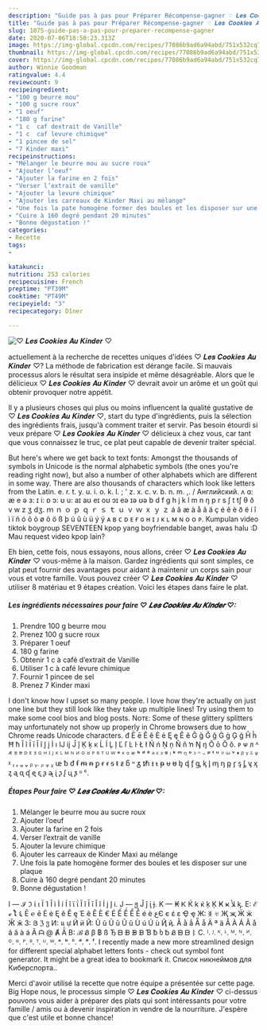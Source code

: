 ```yaml
---
description: "Guide pas à pas pour Préparer Récompense-gagner ♡︎ 𝑳𝒆𝒔 𝑪𝒐𝒐𝒌𝒊𝒆𝒔 𝑨𝒖 𝑲𝒊𝒏𝒅𝒆𝒓 ♡︎"
title: "Guide pas à pas pour Préparer Récompense-gagner ♡︎ 𝑳𝒆𝒔 𝑪𝒐𝒐𝒌𝒊𝒆𝒔 𝑨𝒖 𝑲𝒊𝒏𝒅𝒆𝒓 ♡︎"
slug: 1075-guide-pas-a-pas-pour-preparer-recompense-gagner
date: 2020-07-06T18:50:23.313Z
image: https://img-global.cpcdn.com/recipes/77086b9ad6a94abd/751x532cq70/♡︎-𝑳𝒆𝒔-𝑪𝒐𝒐𝒌𝒊𝒆𝒔-𝑨𝒖-𝑲𝒊𝒏𝒅𝒆𝒓-♡︎-photo-principale-de-la-recette.jpg
thumbnail: https://img-global.cpcdn.com/recipes/77086b9ad6a94abd/751x532cq70/♡︎-𝑳𝒆𝒔-𝑪𝒐𝒐𝒌𝒊𝒆𝒔-𝑨𝒖-𝑲𝒊𝒏𝒅𝒆𝒓-♡︎-photo-principale-de-la-recette.jpg
cover: https://img-global.cpcdn.com/recipes/77086b9ad6a94abd/751x532cq70/♡︎-𝑳𝒆𝒔-𝑪𝒐𝒐𝒌𝒊𝒆𝒔-𝑨𝒖-𝑲𝒊𝒏𝒅𝒆𝒓-♡︎-photo-principale-de-la-recette.jpg
author: Winnie Goodman
ratingvalue: 4.4
reviewcount: 9
recipeingredient:
- "100 g beurre mou"
- "100 g sucre roux"
- "1 oeuf"
- "180 g farine"
- "1 c  caf dextrait de Vanille"
- "1 c  caf levure chimique"
- "1 pincee de sel"
- "7 Kinder maxi"
recipeinstructions:
- "Mélanger le beurre mou au sucre roux"
- "Ajouter l’oeuf"
- "Ajouter la farine en 2 fois"
- "Verser l’extrait de vanille"
- "Ajouter la levure chimique"
- "Ajouter les carreaux de Kinder Maxi au mélange"
- "Une fois la pate homogène former des boules et les disposer sur une plaque"
- "Cuire à 160 degré pendant 20 minutes"
- "Bonne dégustation !"
categories:
- Recette
tags:
- 

katakunci:  
nutrition: 253 calories
recipecuisine: French
preptime: "PT39M"
cooktime: "PT49M"
recipeyield: "3"
recipecategory: Dîner

---
```



![♡︎ 𝑳𝒆𝒔 𝑪𝒐𝒐𝒌𝒊𝒆𝒔 𝑨𝒖 𝑲𝒊𝒏𝒅𝒆𝒓 ♡︎](https://img-global.cpcdn.com/recipes/77086b9ad6a94abd/751x532cq70/♡︎-𝑳𝒆𝒔-𝑪𝒐𝒐𝒌𝒊𝒆𝒔-𝑨𝒖-𝑲𝒊𝒏𝒅𝒆𝒓-♡︎-photo-principale-de-la-recette.jpg)

actuellement à la recherche de recettes uniques d'idées ♡︎ 𝑳𝒆𝒔 𝑪𝒐𝒐𝒌𝒊𝒆𝒔 𝑨𝒖 𝑲𝒊𝒏𝒅𝒆𝒓 ♡︎? La méthode de fabrication est dérange facile. Si mauvais processus alors le résultat sera insipide et même désagréable. Alors que le délicieux ♡︎ 𝑳𝒆𝒔 𝑪𝒐𝒐𝒌𝒊𝒆𝒔 𝑨𝒖 𝑲𝒊𝒏𝒅𝒆𝒓 ♡︎ devrait avoir un arôme et un goût qui obtenir provoquer notre appétit.

Il y a plusieurs choses qui plus ou moins influencent la qualité gustative de ♡︎ 𝑳𝒆𝒔 𝑪𝒐𝒐𝒌𝒊𝒆𝒔 𝑨𝒖 𝑲𝒊𝒏𝒅𝒆𝒓 ♡︎, start du type d'ingrédients, puis la sélection des ingrédients frais, jusqu'à comment traiter et servir. Pas besoin étourdi si veux prépare ♡︎ 𝑳𝒆𝒔 𝑪𝒐𝒐𝒌𝒊𝒆𝒔 𝑨𝒖 𝑲𝒊𝒏𝒅𝒆𝒓 ♡︎ délicieux à chez vous, car tant que vous connaissez le truc, ce plat peut capable de devenir traiter spécial.

But here&#39;s where we get back to text fonts: Amongst the thousands of symbols in Unicode is the normal alphabetic symbols (the ones you&#39;re reading right now), but also a number of other alphabets which are different in some way. There are also thousands of characters which look like letters from the Latin. e. r. t. y. u. i. o. k. l. ; &#39; z. x. c. v. b. n. m. ,. / Английский. ʌ ɑ: æ e ə ɜ: ɪ i: ɒ ɔ: ʊ u: aɪ aʊ eɪ oʊ ɔɪ eə ɪə ʊə b d f g h j k l m n ŋ p r s ʃ t tʃ θ ð v w z ʒ dʒ. ｍ ｎ ｏ ｐ ｑ ｒ ｓ ｔ ｕ ｖ ｗ ｘ ｙ ｚ á â æ à å ã ä ç é ê è ð ë í î ì ï ñ ó ô ò ø õ ö ß þ ú û ù ü ý ÿ ᴀ ʙ ᴄ ᴅ ᴇ ғ ɢ ʜ ɪ ᴊ ᴋ ʟ ᴍ ɴ ᴏ ᴏ ᴘ. Kumpulan video tiktok boygroup SEVENTEEN kpop yang boyfriendable banget, awas halu :D Mau request video kpop lain?


Eh bien, cette fois, nous essayons, nous allons, créer ♡︎ 𝑳𝒆𝒔 𝑪𝒐𝒐𝒌𝒊𝒆𝒔 𝑨𝒖 𝑲𝒊𝒏𝒅𝒆𝒓 ♡︎ vous-même à la maison. Gardez ingrédients qui sont simples, ce plat peut fournir des avantages pour aidant à maintenir un corps sain pour vous et votre famille. Vous pouvez créer ♡︎ 𝑳𝒆𝒔 𝑪𝒐𝒐𝒌𝒊𝒆𝒔 𝑨𝒖 𝑲𝒊𝒏𝒅𝒆𝒓 ♡︎ utiliser 8 matériau et 9 étapes création. Voici les étapes dans faire le plat.

<!--inarticleads1-->

##### Les ingrédients nécessaires pour faire ♡︎ 𝑳𝒆𝒔 𝑪𝒐𝒐𝒌𝒊𝒆𝒔 𝑨𝒖 𝑲𝒊𝒏𝒅𝒆𝒓 ♡︎:

1. Prendre 100 g beurre mou
1. Prenez 100 g sucre roux
1. Préparer 1 oeuf
1.  180 g farine
1. Obtenir 1 c à café d’extrait de Vanille
1. Utiliser 1 c à café levure chimique
1. Fournir 1 pincee de sel
1. Prenez 7 Kinder maxi


I don&#39;t know how I upset so many people. I love how they&#39;re actually on just one line but they still look like they take up multiple lines! Try using them to make some cool bios and blog posts. Nᴏᴛᴇ: Some of these glittery splitters may unfortunately not show up properly in Chrome browsers due to how Chrome reads Unicode characters. đ Ē ē Ĕ ĕ Ė ė Ę ę Ě ě Ĝ ĝ Ğ ğ Ġ ġ Ģ ģ Ĥ ĥ Ħ ħ Ĩ ĩ Ī ī Ĭ ĭ Į į İ ı Ĳ ĳ Ĵ ĵ Ķ ķ ĸ Ĺ ĺ Ļ ļ Ľ ľ Ŀ ŀ Ł ł Ń ń Ņ ņ Ň ň ŉ Ŋ ŋ Ō ō Ŏ ŏ. ᴩ ᴪ ᴫ ᴬ ᴭ ᴮ ᴯ ᴰ ᴱ ᴲ ᴳ ᴴ ᴵ ᴶ ᴷ ᴸ ᴹ ᴺ ᴻ ᴼ ᴽ ᴾ ᴿ ᵀ ᵁ ᵂ ᵃ ᵄ ᵅ ᵆ ᵇ ᵈ ᵉ ᵊ ᵋ ᵌ ᵍ ᵎ ᵏ ᵐ ᵑ ᵒ ᵓ ᵔ ᵕ ᵖ ᵗ ᵘ ᵙ ᵚ ᵛ ᵜ ᵝ ᵞ ᵟ ᵠ ᵡ ᵢ ᵣ ᵤ ᵥ ᵦ ᵧ. ᵨ ᵩ ᵪ ᵫ ᵬ ᵭ ᵮ ᵯ ᵰ ᵱ ᵲ ᵳ ᵴ ᵵ ᵶ ᵷ ᵸ ᵹ ᵺ ᵻ ᵼ ᵽ ᵾ ᵿ ᶀ ᶁ ᶂ ᶃ ᶄ ᶅ ᶆ ᶇ ᶈ ᶉ ᶊ ᶋ ᶌ ᶍ ᶎ ᶏ ᶐ ᶑ ᶒ ᶓ ᶔ ᶕ ᶖ ᶗ ᶘ ᶙ ᶚ ᶛ ᶜ. 

<!--inarticleads2-->

##### Étapes Pour faire ♡︎ 𝑳𝒆𝒔 𝑪𝒐𝒐𝒌𝒊𝒆𝒔 𝑨𝒖 𝑲𝒊𝒏𝒅𝒆𝒓 ♡︎:

1. Mélanger le beurre mou au sucre roux
1. Ajouter l’oeuf
1. Ajouter la farine en 2 fois
1. Verser l’extrait de vanille
1. Ajouter la levure chimique
1. Ajouter les carreaux de Kinder Maxi au mélange
1. Une fois la pate homogène former des boules et les disposer sur une plaque
1. Cuire à 160 degré pendant 20 minutes
1. Bonne dégustation !


I — ℐ ℑ ί ι Ï Ί Î ì Ì í Í î ϊ ΐ Ĩ ĩ Ī ī Ĭ ĭ İ į Į Ꭵ. J — ჟ Ĵ ĵ ᶖ ɉ. K — ₭ Ꮶ Ќ k ќ ķ Ķ Ҝ ҝ ﻸ ᶄ. Е: ℰ ℯ ໂ ६ Ē ℮ ē Ė ė Ę ě Ě ę Έ ê Ê È € É Ế Ề Ể Ễ é è عЄ є έ ε Ҿ ҿ Ж: ᛤ ♅ Җ җ Ӝ ӝ Ӂ ӂ З: Յ ℨ ჳ И: น ự Ӥ ӥ Й: Ũ ũ Ū ū Ŭ ŭ Ù ú Ú ù Ҋ ҋ. Ằ ằ ẳ Ẵ ẵ Ä ª ä Å À Á Â å ã â à á Ã ᗩ @ Ⱥ Ǟ B: ℬ Ᏸ β ฿ ß Ђ ᗷ ᗽ ᗾ ᗿ Ɓ ƀ ხ ␢ Ᏸ ᗸ ᗹ ᛔ C. ᴵ. ᴶ. ᴷ. ᴸ. ᴹ. ᴺ. ᴻ. ᴼ. ᴽ. ᴾ. ᴿ. ᵀ. ᵁ. ᵂ. ᵃ. ᵇ. ᶜ. ᵈ. ᵉ. ᶠ. I recently made a new more streamlined design for different special alphabet letters fonts - check out symbol font generator. It might be a great idea to bookmark it. Список никнеймов для Киберспорта.. 


Merci d'avoir utilisé la recette que notre équipe a présentée sur cette page. Big Hope nous, le processus simple ♡︎ 𝑳𝒆𝒔 𝑪𝒐𝒐𝒌𝒊𝒆𝒔 𝑨𝒖 𝑲𝒊𝒏𝒅𝒆𝒓 ♡︎ ci-dessus pouvons vous aider à préparer des plats qui sont intéressants pour votre famille / amis ou à devenir inspiration in vendre de la nourriture. J'espère que c'est utile et bonne chance!
